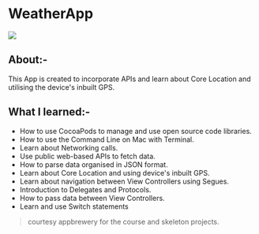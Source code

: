 
#  WeatherApp

![](WeatherApp.gif)

## About:-
This App is created to incorporate APIs and learn about Core Location and utilising the device's inbuilt GPS.

## What I learned:-

* How to use CocoaPods to manage and use open source code libraries.
* How to use the Command Line on Mac with Terminal.
* Learn about Networking calls.
* Use public web-based APIs to fetch data.
* How to parse data organised in JSON format.
* Learn about Core Location and using device's inbuilt GPS. 
* Learn about navigation between View Controllers using Segues.
* Introduction to Delegates and Protocols.
* How to pass data between View Controllers.
* Learn and use Switch statements

> courtesy appbrewery for the course and skeleton projects.

